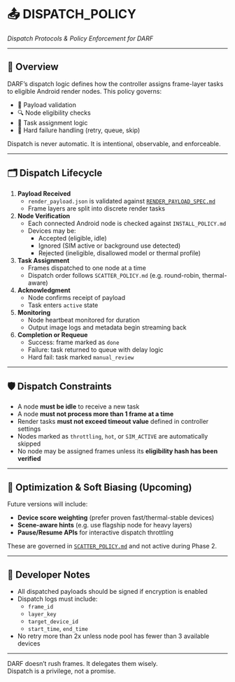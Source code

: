 # 📤 DISPATCH_POLICY  
_Dispatch Protocols & Policy Enforcement for DARF_

---

## 🚦 Overview

DARF’s dispatch logic defines how the controller assigns frame-layer tasks to eligible Android render nodes. This policy governs:

- 💾 Payload validation
- 🔍 Node eligibility checks
- 🔄 Task assignment logic
- 🧱 Hard failure handling (retry, queue, skip)

Dispatch is never automatic. It is intentional, observable, and enforceable.  

---

## 🗂️ Dispatch Lifecycle

1. **Payload Received**
   - `render_payload.json` is validated against [`RENDER_PAYLOAD_SPEC.md`](./RENDER_PAYLOAD_SPEC.md)
   - Frame layers are split into discrete render tasks
2. **Node Verification**
   - Each connected Android node is checked against `INSTALL_POLICY.md`
   - Devices may be:
     - Accepted (eligible, idle)
     - Ignored (SIM active or background use detected)
     - Rejected (ineligible, disallowed model or thermal profile)
3. **Task Assignment**
   - Frames dispatched to one node at a time
   - Dispatch order follows `SCATTER_POLICY.md` (e.g. round-robin, thermal-aware)
4. **Acknowledgment**
   - Node confirms receipt of payload
   - Task enters `active` state
5. **Monitoring**
   - Node heartbeat monitored for duration
   - Output image logs and metadata begin streaming back
6. **Completion or Requeue**
   - Success: frame marked as `done`
   - Failure: task returned to queue with delay logic
   - Hard fail: task marked `manual_review`

---

## 🛡️ Dispatch Constraints

- A node **must be idle** to receive a new task
- A node **must not process more than 1 frame at a time**
- Render tasks **must not exceed timeout value** defined in controller settings
- Nodes marked as `throttling`, `hot`, or `SIM_ACTIVE` are automatically skipped
- No node may be assigned frames unless its **eligibility hash has been verified**

---

## 🧠 Optimization & Soft Biasing (Upcoming)

Future versions will include:
- **Device score weighting** (prefer proven fast/thermal-stable devices)
- **Scene-aware hints** (e.g. use flagship node for heavy layers)
- **Pause/Resume APIs** for interactive dispatch throttling

These are governed in [`SCATTER_POLICY.md`](./SCATTER_POLICY.md) and not active during Phase 2.

---

## 🧪 Developer Notes

- All dispatched payloads should be signed if encryption is enabled
- Dispatch logs must include:
  - `frame_id`
  - `layer_key`
  - `target_device_id`
  - `start_time`, `end_time`
- No retry more than 2x unless node pool has fewer than 3 available devices

---

DARF doesn’t rush frames. It delegates them wisely.  
Dispatch is a privilege, not a promise.
